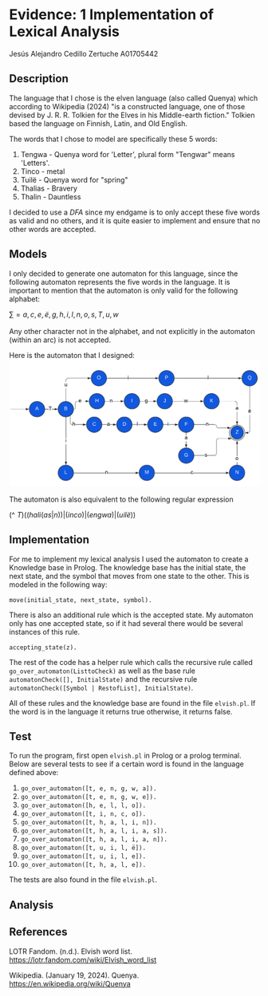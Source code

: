 # Evidence: 1 Implementation of Lexical Analysis
Jesús Alejandro Cedillo Zertuche A01705442

## Description
The language that I chose is the elven language (also called Quenya) which according to Wikipedia (2024) "is a constructed language, one of those devised by J. R. R. Tolkien for the Elves in his Middle-earth fiction." Tolkien based the language on Finnish, Latin, and Old English.

The words that I chose to model are specifically these 5 words: 
1. Tengwa - Quenya word for 'Letter', plural form "Tengwar" means 'Letters'.
2. Tinco - metal
3. Tuilë - Quenya word for "spring"
4. Thalias - Bravery
5. Thalin - Dauntless

I decided to use a *DFA* since my endgame is to only accept these five words as valid and no others, and it is quite easier to implement and ensure that no other words are accepted.

## Models
I only decided to generate one automaton for this language, since the following automaton represents the five words in the language. It is important to mention that the automaton is only valid for the following alphabet: 

$\sum_{} = {a, c, e, ë, g, h, i, l, n, o, s, T, u, w}$

Any other character not in the alphabet, and not explicitly in the automaton (within an arc) is not accepted.

Here is the automaton that I designed: 
![Automata Elvish](https://github.com/Jesus0204/automata/blob/main/Automata%20Elvish.png)

The automaton is also equivalent to the following regular expression

(^ $T)((hali (as|n))|(inco)|(engwa)|(uilë))$

## Implementation
For me to implement my lexical analysis I used the automaton to create a Knowledge base in Prolog. The knowledge base has the initial state, the next state, and the symbol that moves from one state to the other. This is modeled in the following way: 

```
move(initial_state, next_state, symbol).
```

There is also an additional rule which is the accepted state. My automaton only has one accepted state, so if it had several there would be several instances of this rule. 

```
accepting_state(z).
```

The rest of the code has a helper rule which calls the recursive rule called ```go_over_automaton(ListtoCheck)``` as well as the base rule ```automatonCheck([], InitialState)``` and the recursive rule ```automatonCheck([Symbol | RestofList], InitialState)```.

All of these rules and the knowledge base are found in the file ```elvish.pl```. If the word is in the language it returns true otherwise, it returns false.

## Test
To run the program, first open ```elvish.pl``` in Prolog or a prolog terminal.  
Below are several tests to see if a certain word is found in the language defined above:
1. ```go_over_automaton([t, e, n, g, w, a]).```
2. ```go_over_automaton([t, e, n, g, w, e]).```
3. ```go_over_automaton([h, e, l, l, o]).```
4. ```go_over_automaton([t, i, n, c, o]).```
5. ```go_over_automaton([t, h, a, l, i, n]).```
6. ```go_over_automaton([t, h, a, l, i, a, s]).```
7. ```go_over_automaton([t, h, a, l, i, a, n]).```
8. ```go_over_automaton([t, u, i, l, ë]).```
9. ```go_over_automaton([t, u, i, l, e]).```
10. ```go_over_automaton([t, h, a, l, e]).```

The tests are also found in the file ```elvish.pl```.

## Analysis

## References
LOTR Fandom. (n.d.). Elvish word list. https://lotr.fandom.com/wiki/Elvish_word_list

Wikipedia. (January 19, 2024). Quenya. https://en.wikipedia.org/wiki/Quenya
